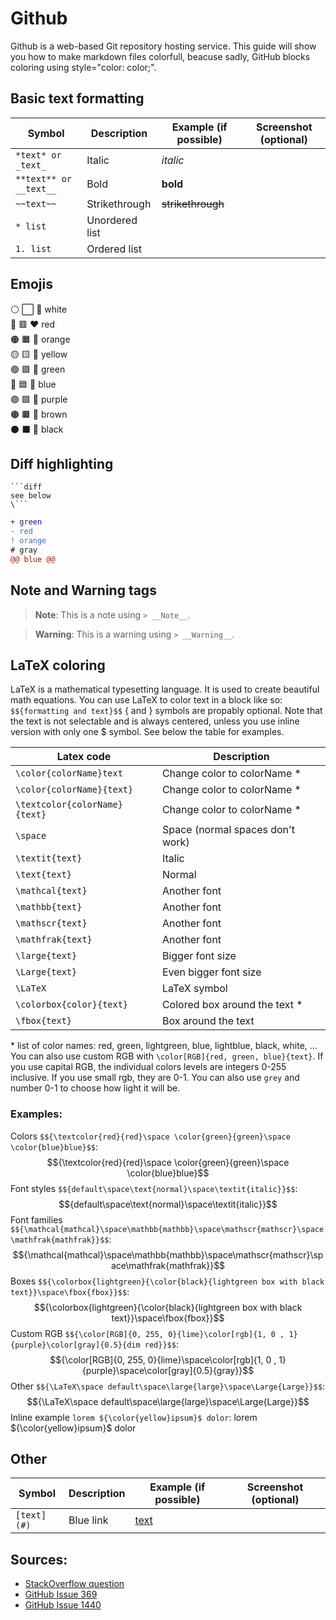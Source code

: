 # Github
Github is a web-based Git repository hosting service. This guide will show you how to make markdown files colorfull, beacuse sadly, GitHub blocks coloring using style="color: color;".

## Basic text formatting
|Symbol|Description|Example (if possible)|Screenshot (optional)|
|---|---|---|---|
|`*text* or _text_`|Italic|*italic*|
|`**text** or __text__`|Bold|**bold**|
|`~~text~~`|Strikethrough|~~strikethrough~~|
|`* list`|Unordered list||
|`1. list`|Ordered list||


## Emojis
⚪ ⬜ 🤍 white  
🔴 🟥 ❤️ red  
🟠 🟧 🧡 orange  
🟡 🟨 💛 yellow  
🟢 🟩 💚 green  
🔵 🟦 💙 blue  
🟣 🟪 💜 purple  
🟤 🟫 🤎 brown  
⚫ ⬛ 🖤 black  

## Diff highlighting
```
```diff
see below
\```
```

```diff
+ green
- red
! orange
# gray
@@ blue @@
```

## Note and Warning tags
> __Note__: This is a note using `> __Note__`.

> __Warning__: This is a warning using `> __Warning__`.

## LaTeX coloring
LaTeX is a mathematical typesetting language. It is used to create beautiful math equations. You can use LaTeX to color text in a block like so: `$${formatting and text}$$` { and } symbols are propably optional. Note that the text is not selectable and is always centered, unless you use inline version with only one $ symbol. See below the table for examples.

|Latex code|Description|
|---|---|
|`\color{colorName}text`|Change color to colorName *|
|`\color{colorName}{text}`|Change color to colorName *|
|`\textcolor{colorName}{text}`|Change color to colorName *|
|`\space`|Space (normal spaces don't work)|
|`\textit{text}`|Italic|
|`\text{text}`|Normal|
|`\mathcal{text}`|Another font|
|`\mathbb{text}`|Another font|
|`\mathscr{text}`|Another font|
|`\mathfrak{text}`|Another font|
|`\large{text}`|Bigger font size|
|`\Large{text}`|Even bigger font size|
|`\LaTeX`|LaTeX symbol|
|`\colorbox{color}{text}`|Colored box around the text *|
|`\fbox{text}`|Box around the text|

\* list of color names: red, green, lightgreen, blue, lightblue, black, white, ... You can also use custom RGB with `\color[RGB]{red, green, blue}{text}`. If you use capital RGB, the individual colors levels are integers 0-255 inclusive. If you use small rgb, they are 0-1. You can also use `grey` and number 0-1 to choose how light it will be.

### Examples:
Colors `$${\textcolor{red}{red}\space \color{green}{green}\space \color{blue}blue}$$`: $${\textcolor{red}{red}\space \color{green}{green}\space \color{blue}blue}$$
Font styles `$${default\space\text{normal}\space\textit{italic}}$$`: $${default\space\text{normal}\space\textit{italic}}$$
Font families `$${\mathcal{mathcal}\space\mathbb{mathbb}\space\mathscr{mathscr}\space\mathfrak{mathfrak}}$$`: $${\mathcal{mathcal}\space\mathbb{mathbb}\space\mathscr{mathscr}\space\mathfrak{mathfrak}}$$
Boxes `$${\colorbox{lightgreen}{\color{black}{lightgreen box with black text}}\space\fbox{fbox}}$$`: $${\colorbox{lightgreen}{\color{black}{lightgreen box with black text}}\space\fbox{fbox}}$$
Custom RGB `$${\color[RGB]{0, 255, 0}{lime}\color[rgb]{1, 0 , 1}{purple}\color[gray]{0.5}{dim red}}$$`: $${\color[RGB]{0, 255, 0}{lime}\space\color[rgb]{1, 0 , 1}{purple}\space\color[gray]{0.5}{gray}}$$
Other `$${\LaTeX\space default\space\large{large}\space\Large{Large}}$$`: $${\LaTeX\space default\space\large{large}\space\Large{Large}}$$
Inline example `lorem ${\color{yellow}ipsum}$ dolor`: lorem ${\color{yellow}ipsum}$ dolor

## Other
|Symbol|Description|Example (if possible)|Screenshot (optional)|
|---|---|---|---|
|`[text](#)`|Blue link|[text](#)|

## Sources:
- [StackOverflow question](https://stackoverflow.com/questions/11509830/)
- [GitHub Issue 369](https://github.com/github/markup/issues/369)
- [GitHub Issue 1440](https://github.com/github/markup/issues/1440)
